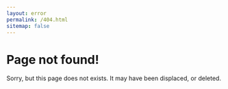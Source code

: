 ```yaml
---
layout: error
permalink: /404.html
sitemap: false
---
```


# Page not found!

Sorry, but this page does not exists. It may have been displaced, or deleted.

